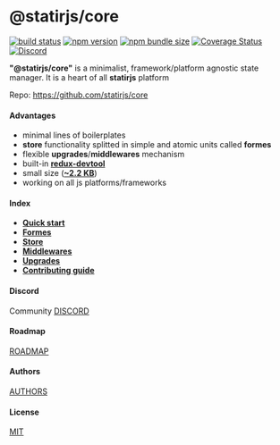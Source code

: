 # @statirjs/core

[![build status](https://travis-ci.com/statirjs/core.svg?branch=dev)](https://travis-ci.com/github/statirjs/core)
[![npm version](https://img.shields.io/npm/v/@statirjs/core)](https://www.npmjs.com/package/@statirjs/core)
[![npm bundle size](https://badgen.net/bundlephobia/minzip/@statirjs/core?label=gzip)](https://bundlephobia.com/result?p=@statirjs/core)
[![Coverage Status](https://coveralls.io/repos/github/statirjs/core/badge.svg?branch=dev&service=github)](https://coveralls.io/github/statirjs/core?branch=dev&service=github)
[![Discord](https://img.shields.io/discord/713451221901508720?label=discord)](https://discord.gg/9kezggD)

**"@statirjs/core"** is a minimalist, framework/platform agnostic state manager. It is a heart of all **statirjs** platform

Repo: https://github.com/statirjs/core

#### Advantages

- minimal lines of boilerplates
- **store** functionality splitted in simple and atomic units called **formes**
- flexible **upgrades**/**middlewares** mechanism
- built-in [**redux-devtool**](https://github.com/reduxjs/redux-devtools)
- small size ([**~2.2 KB**](https://bundlephobia.com/result?p=@statirjs/core))
- working on all js platforms/frameworks

#### Index

- [**Quick start**](/content/core/quick_start.md)
- [**Formes**](/content/core/formes.md)
- [**Store**](/content/core/store.md)
- [**Middlewares**](/content/core/middlewares.md)
- [**Upgrades**](/content/core/upgrades.md)
- [**Contributing guide**](/content/core/contributing_guide.md)

#### Discord

Community [DISCORD](https://discord.gg/mypB55)

#### Roadmap

[ROADMAP](https://github.com/statirjs/core/blob/dev/ROADMAP.md)

#### Authors

[AUTHORS](https://github.com/statirjs/core/blob/dev/AUTHORS.md)

#### License

[MIT](https://github.com/statirjs/core/blob/dev/LICENSE.md)
